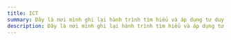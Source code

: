 ```yaml
---
title: ICT
summary: Đây là nơi mình ghi lại hành trình tìm hiểu và áp dụng tư duy giao dịch theo phương pháp ICT (Inner Circle Trader).
description: Đây là nơi mình ghi lại hành trình tìm hiểu và áp dụng tư duy giao dịch theo phương pháp ICT (Inner Circle Trader).
---
```

